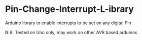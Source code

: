 # Pin-Change-Interrupt-L-ibrary
Arduino library to enable interrupts to be set on any digital Pin

N.B. Tested on Uno only, may work on other AVR based arduinos
